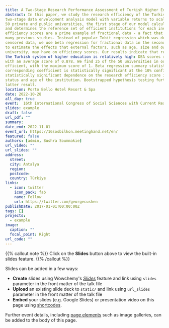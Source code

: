 ```yaml
---
title: A Two-Stage Research Performance Assessment of Turkish Higher Education Institutions Using Data Enevelopment Analysis and Beta Regression
abstract: In this paper, we study the research efficiency of the Turkish higher education sector in a
two-stage data envelopment analysis model with variable returns to scale. Using a sample of
50 private and public universities, the first stage of our model calculates the efficiency scores
and determines the reference set of efficient institutions for each inefficient university. DEA
efficiency scores are a prime example of fractional data - a fact that has been disregarded by
many previous studies. Instead of popular Tobit regression which was developed for
censored data, we use beta regression for fractional data in the second stage of our analysis
to estimate the effects that external factors, such as age, size and ownership status of the
university, may have on efficiency scores. Our results indicate that research efficiency within
the Turkish system of higher education is relatively high: DEA scores range from 0.576 to 1,
with an average score of 0.878. We find 25 of the 50 universities in our sample to be research
efficient, with the maximum score of 1. Beta regression summary statistics suggest that extralarge universities tend to be less research efficient than large universities as the
corresponding coefficient is statistically significant at the 10% confidence level. In turn, no
statistically significant dependence on the research efficiency score is detected for ownership
status and age of the institution. Bootstrapped hypothesis testing further corroborates the
latter result.
location: Porto Bello Hotel Resort & Spa
date: 2022-10-28
all_day: true
event:  16th International Congress of Social Sciences with Current Research
slides: example
draft: false
url_pdf: ""
summary:
date_end: 2022-11-01
event_url: https://16sosbilkon.meetinghand.net/en/
featured: false
authors: [admin, Bushra Soummakie]
url_video: ""
url_slides: ""
address:
  street: 
  city: Antalya
  region:
  postcode:
  country: Türkiye
links:
  - icon: twitter
    icon_pack: fab
    name: Follow
    url: https://twitter.com/georgecushen
publishDate: 2017-01-01T00:00:00Z
tags: []
projects:
  - example
image:
  caption: ""
  focal_point: Right
url_code: ""
---
```


{{% callout note %}}
Click on the **Slides** button above to view the built-in slides feature.
{{% /callout %}}

Slides can be added in a few ways:

- **Create** slides using Wowchemy's [_Slides_](https://wowchemy.com/docs/managing-content/#create-slides) feature and link using `slides` parameter in the front matter of the talk file
- **Upload** an existing slide deck to `static/` and link using `url_slides` parameter in the front matter of the talk file
- **Embed** your slides (e.g. Google Slides) or presentation video on this page using [shortcodes](https://wowchemy.com/docs/writing-markdown-latex/).

Further event details, including [page elements](https://wowchemy.com/docs/writing-markdown-latex/) such as image galleries, can be added to the body of this page.
